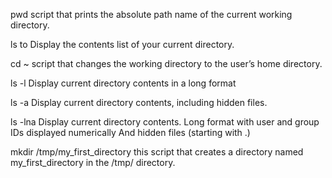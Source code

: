 
pwd  script that prints the absolute path name of the current working directory.

ls to Display the contents list of your current directory.

cd ~ script that changes the working directory to the user’s home directory.

ls -l Display current directory contents in a long format

ls -a Display current directory contents, including hidden files.

ls -lna Display current directory contents.
    Long format
    with user and group IDs displayed numerically
    And hidden files (starting with .)

mkdir /tmp/my_first_directory  this script that creates a directory named my_first_directory in the /tmp/ directory.
